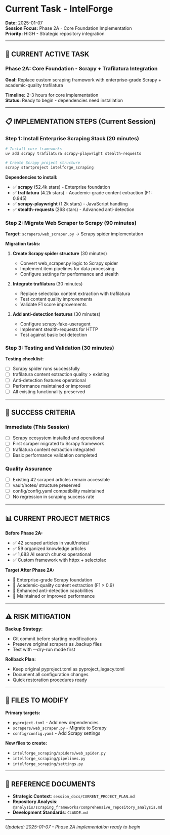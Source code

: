 # Current Task - IntelForge

**Date:** 2025-01-07  
**Session Focus:** Phase 2A - Core Foundation Implementation  
**Priority:** HIGH - Strategic repository integration

---

## 🎯 **CURRENT ACTIVE TASK**

### **Phase 2A: Core Foundation - Scrapy + Trafilatura Integration**

**Goal:** Replace custom scraping framework with enterprise-grade Scrapy + academic-quality trafilatura

**Timeline:** 2-3 hours for core implementation  
**Status:** Ready to begin - dependencies need installation

---

## 📋 **IMPLEMENTATION STEPS (Current Session)**

### **Step 1: Install Enterprise Scraping Stack (20 minutes)**
```bash
# Install core frameworks
uv add scrapy trafilatura scrapy-playwright stealth-requests

# Create Scrapy project structure  
scrapy startproject intelforge_scraping
```

**Dependencies to install:**
- ✅ **scrapy** (52.4k stars) - Enterprise foundation
- ✅ **trafilatura** (4.2k stars) - Academic-grade content extraction (F1: 0.945)
- ✅ **scrapy-playwright** (1.2k stars) - JavaScript handling
- ✅ **stealth-requests** (268 stars) - Advanced anti-detection

### **Step 2: Migrate Web Scraper to Scrapy (90 minutes)**

**Target:** `scrapers/web_scraper.py` → Scrapy spider implementation

**Migration tasks:**
1. **Create Scrapy spider structure** (30 minutes)
   - Convert web_scraper.py logic to Scrapy spider
   - Implement item pipelines for data processing
   - Configure settings for performance and stealth

2. **Integrate trafilatura** (30 minutes)
   - Replace selectolax content extraction with trafilatura
   - Test content quality improvements
   - Validate F1 score improvements

3. **Add anti-detection features** (30 minutes)
   - Configure scrapy-fake-useragent
   - Implement stealth-requests for HTTP
   - Test against basic bot detection

### **Step 3: Testing and Validation (30 minutes)**

**Testing checklist:**
- [ ] Scrapy spider runs successfully
- [ ] trafilatura content extraction quality > existing
- [ ] Anti-detection features operational
- [ ] Performance maintained or improved
- [ ] All existing functionality preserved

---

## 🎯 **SUCCESS CRITERIA**

### **Immediate (This Session)**
- [ ] Scrapy ecosystem installed and operational
- [ ] First scraper migrated to Scrapy framework
- [ ] trafilatura content extraction integrated
- [ ] Basic performance validation completed

### **Quality Assurance**
- [ ] Existing 42 scraped articles remain accessible
- [ ] vault/notes/ structure preserved
- [ ] config/config.yaml compatibility maintained
- [ ] No regression in scraping success rate

---

## 📊 **CURRENT PROJECT METRICS**

**Before Phase 2A:**
- ✅ 42 scraped articles in vault/notes/
- ✅ 59 organized knowledge articles
- ✅ 1,683 AI search chunks operational
- ✅ Custom framework with httpx + selectolax

**Target After Phase 2A:**
- 🎯 Enterprise-grade Scrapy foundation
- 🎯 Academic-quality content extraction (F1 > 0.9)
- 🎯 Enhanced anti-detection capabilities
- 🎯 Maintained or improved performance

---

## ⚠️ **RISK MITIGATION**

**Backup Strategy:**
- Git commit before starting modifications
- Preserve original scrapers as .backup files
- Test with --dry-run mode first

**Rollback Plan:**
- Keep original pyproject.toml as pyproject_legacy.toml
- Document all configuration changes
- Quick restoration procedures ready

---

## 📁 **FILES TO MODIFY**

**Primary targets:**
- `pyproject.toml` - Add new dependencies
- `scrapers/web_scraper.py` - Migrate to Scrapy
- `config/config.yaml` - Add Scrapy settings

**New files to create:**
- `intelforge_scraping/spiders/web_spider.py`
- `intelforge_scraping/pipelines.py`
- `intelforge_scraping/settings.py`

---

## 🔗 **REFERENCE DOCUMENTS**

- **Strategic Context**: `session_docs/CURRENT_PROJECT_PLAN.md`
- **Repository Analysis**: `@analysis/scraping_frameworks/comprehensive_repository_analysis.md`
- **Development Standards**: `CLAUDE.md`

---

*Updated: 2025-01-07 - Phase 2A implementation ready to begin*